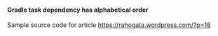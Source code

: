 #### Gradle task dependency has alphabetical order

Sample source code for article https://rahogata.wordpress.com/?p=18
